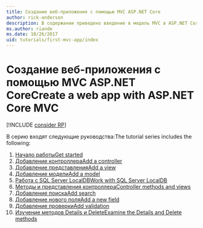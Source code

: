 ```yaml
---
title: Создание веб-приложения с помощью MVC ASP.NET Core
author: rick-anderson
description: В содержании приведено введение в модель MVC в ASP.NET Core.
ms.author: riande
ms.date: 10/26/2017
uid: tutorials/first-mvc-app/index
---
```

# <a name="create-a-web-app-with-aspnet-core-mvc"></a><span data-ttu-id="b30b8-103">Создание веб-приложения с помощью MVC ASP.NET Core</span><span class="sxs-lookup"><span data-stu-id="b30b8-103">Create a web app with ASP.NET Core MVC</span></span>

[!INCLUDE [consider RP](~/includes/razor.md)]

<span data-ttu-id="b30b8-104">В серию входят следующие руководства:</span><span class="sxs-lookup"><span data-stu-id="b30b8-104">The tutorial series includes the following:</span></span>

1. [<span data-ttu-id="b30b8-105">Начало работы</span><span class="sxs-lookup"><span data-stu-id="b30b8-105">Get started</span></span>](start-mvc.md)
1. [<span data-ttu-id="b30b8-106">Добавление контроллера</span><span class="sxs-lookup"><span data-stu-id="b30b8-106">Add a controller</span></span>](adding-controller.md)
1. [<span data-ttu-id="b30b8-107">Добавление представления</span><span class="sxs-lookup"><span data-stu-id="b30b8-107">Add a view</span></span>](adding-view.md)
1. [<span data-ttu-id="b30b8-108">Добавление модели</span><span class="sxs-lookup"><span data-stu-id="b30b8-108">Add a model</span></span>](adding-model.md)
1. [<span data-ttu-id="b30b8-109">Работа с SQL Server LocalDB</span><span class="sxs-lookup"><span data-stu-id="b30b8-109">Work with SQL Server LocalDB</span></span>](working-with-sql.md)
1. [<span data-ttu-id="b30b8-110">Методы и представления контроллера</span><span class="sxs-lookup"><span data-stu-id="b30b8-110">Controller methods and views</span></span>](controller-methods-views.md)
1. [<span data-ttu-id="b30b8-111">Добавление поиска</span><span class="sxs-lookup"><span data-stu-id="b30b8-111">Add search</span></span>](search.md)
1. [<span data-ttu-id="b30b8-112">Добавление нового поля</span><span class="sxs-lookup"><span data-stu-id="b30b8-112">Add a new field</span></span>](new-field.md)
1. [<span data-ttu-id="b30b8-113">Добавление проверки</span><span class="sxs-lookup"><span data-stu-id="b30b8-113">Add validation</span></span>](validation.md)
1. [<span data-ttu-id="b30b8-114">Изучение методов Details и Delete</span><span class="sxs-lookup"><span data-stu-id="b30b8-114">Examine the Details and Delete methods</span></span>](details.md)
